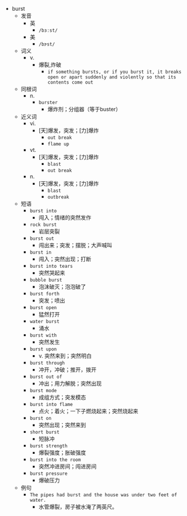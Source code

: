 - burst
  - 发音
    - 英
      - `/bɜːst/`
    - 美
      - `/bɝst/`
  - 词义
    - v.
      - 爆裂,炸破
        - `if something bursts, or if you burst it, it breaks open or apart suddenly and violently so that its contents come out`
  - 同根词
    - n.
      - `burster`
        - 爆炸剂；分组器（等于buster）
  - 近义词
    - vi.
      - [天]爆发，突发；[力]爆炸
        - `out break`
        - `flame up`
    - vt.
      - [天]爆发，突发；[力]爆炸
        - `blast`
        - `out break`
    - n.
      - [天]爆发，突发；[力]爆炸
        - `blast`
        - `outbreak`
  - 短语
    - `burst into`
      - 闯入；情绪的突然发作 
    - `rock burst`
      - 岩层突裂 
    - `burst out`
      - 闯出来；突发；摆脱；大声喊叫 
    - `burst in`
      - 闯入；突然出现；打断 
    - `burst into tears`
      - 突然哭起来 
    - `bubble burst`
      - 泡沫破灭；泡泡破了 
    - `burst forth`
      - 突发；喷出 
    - `burst open`
      - 猛然打开 
    - `water burst`
      - 涌水 
    - `burst with`
      - 突然发生 
    - `burst upon`
      - v. 突然来到；突然明白 
    - `burst through`
      - 冲开，冲破；推开，拨开 
    - `burst out of`
      - 冲出；用力解脱；突然出现 
    - `burst mode`
      - 成组方式；突发模态 
    - `burst into flame`
      - 点火；着火；一下子燃烧起来；突然烧起来 
    - `burst on`
      - 突然出现；突然来到 
    - `short burst`
      - 短脉冲 
    - `burst strength`
      - 爆裂强度；胀破强度 
    - `burst into the room`
      - 突然冲进房间；闯进房间 
    - `burst pressure`
      - 爆破压力 
  - 例句
    - `The pipes had burst and the house was under two feet of water.`
      - 水管爆裂，房子被水淹了两英尺。

